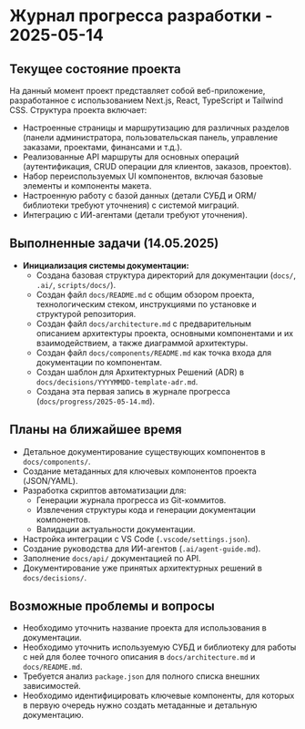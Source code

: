 # Журнал прогресса разработки - 2025-05-14

## Текущее состояние проекта

На данный момент проект представляет собой веб-приложение, разработанное с использованием Next.js, React, TypeScript и Tailwind CSS.
Структура проекта включает:
-   Настроенные страницы и маршрутизацию для различных разделов (панели администратора, пользовательская панель, управление заказами, проектами, финансами и т.д.).
-   Реализованные API маршруты для основных операций (аутентификация, CRUD операции для клиентов, заказов, проектов).
-   Набор переиспользуемых UI компонентов, включая базовые элементы и компоненты макета.
-   Настроенную работу с базой данных (детали СУБД и ORM/библиотеки требуют уточнения) с системой миграций.
-   Интеграцию с ИИ-агентами (детали требуют уточнения).

## Выполненные задачи (14.05.2025)

-   **Инициализация системы документации:**
    -   Создана базовая структура директорий для документации (`docs/`, `.ai/`, `scripts/docs/`).
    -   Создан файл `docs/README.md` с общим обзором проекта, технологическим стеком, инструкциями по установке и структурой репозитория.
    -   Создан файл `docs/architecture.md` с предварительным описанием архитектуры проекта, основными компонентами и их взаимодействием, а также диаграммой архитектуры.
    -   Создан файл `docs/components/README.md` как точка входа для документации по компонентам.
    -   Создан шаблон для Архитектурных Решений (ADR) в `docs/decisions/YYYYMMDD-template-adr.md`.
    -   Создана эта первая запись в журнале прогресса (`docs/progress/2025-05-14.md`).

## Планы на ближайшее время

-   Детальное документирование существующих компонентов в `docs/components/`.
-   Создание метаданных для ключевых компонентов проекта (JSON/YAML).
-   Разработка скриптов автоматизации для:
    -   Генерации журнала прогресса из Git-коммитов.
    -   Извлечения структуры кода и генерации документации компонентов.
    -   Валидации актуальности документации.
-   Настройка интеграции с VS Code (`.vscode/settings.json`).
-   Создание руководства для ИИ-агентов (`.ai/agent-guide.md`).
-   Заполнение `docs/api/` документацией по API.
-   Документирование уже принятых архитектурных решений в `docs/decisions/`.

## Возможные проблемы и вопросы

-   Необходимо уточнить название проекта для использования в документации.
-   Необходимо уточнить используемую СУБД и библиотеку для работы с ней для более точного описания в `docs/architecture.md` и `docs/README.md`.
-   Требуется анализ `package.json` для полного списка внешних зависимостей.
-   Необходимо идентифицировать ключевые компоненты, для которых в первую очередь нужно создать метаданные и детальную документацию.
